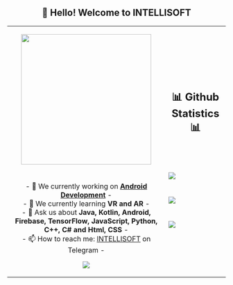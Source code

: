 <h2 align="center">👋 Hello! Welcome to INTELLISOFT</h2>
<p align="center">
<table align="center">
   <tr>
      <td>
         <p align="center">    
         <a href="https://t.me/intellisoft"><img align="center" src="https://github.com/intellisoftuz/intellisoftuz/blob/main/intellisoft%20for%20github.png?raw=true" width="300px"/></a><br/>
         <br/><br/>
<!--             <a href="https://t.me/intellisoft"><img align="center" src="https://github.com/intellisoftuz/intellisoftuz/blob/main/intellisoft%20for%20github.png?raw=true" width="50%" alt="Banner"/></a> -->
<!--          <br/><br/> -->
         - 🔭 We currently working on <strong><a href="">Android Development</a></strong> -
         <br/>
         - 🌱 We currently learning <strong>VR and AR</strong> -
         <br/>
         - 💬 Ask us about <strong>Java, Kotlin, Android, Firebase, TensorFlow, JavaScript, Python, C++, C# and Html, CSS</strong> -
         <br/>
         - 📫 How to reach me: <a href="https://t.me/thisisbahhtee">INTELLISOFT</a> on Telegram -
         <br/>
         <p align="center">                     
             <img align="center" src="https://github-readme-stats.vercel.app/api/top-langs/?username=intellisoftuz&theme=radical&hide_border=true" />
         </p>  
      </td>
      <td>
      <br/><br/>
      <h2 align="center">📊 Github Statistics 📊 </h2>   
         <br/><br/><br/>
         <img align="center" src="http://github-readme-streak-stats.herokuapp.com?user=intellisoftuz&theme=github-dark&hide_border=true&date_format=M%20j%5B%2C%20Y%5D" />   
         <br/><br/><br/>
         <img align="center" src="https://github-readme-stats-taupe-two.vercel.app/api/wakatime?username=intellisoftuz&hide_title=true&hide_border=true&langs_count=5&layout=compact&v=2.png"/><br/><br/><br/>
         <img align="center" src="https://github-readme-stats.vercel.app/api?username=intellisoftuz&theme=radical&show_icons=true&hide_border=true" />
         <br/><br/><br/>         
      </td>
   </tr>
</table>
</p>
